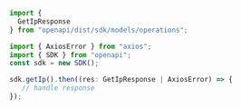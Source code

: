 <!-- Start SDK Example Usage -->
```typescript
import {
  GetIpResponse
} from "openapi/dist/sdk/models/operations";

import { AxiosError } from "axios";
import { SDK } from "openapi";
const sdk = new SDK();

sdk.getIp().then((res: GetIpResponse | AxiosError) => {
   // handle response
});
```
<!-- End SDK Example Usage -->